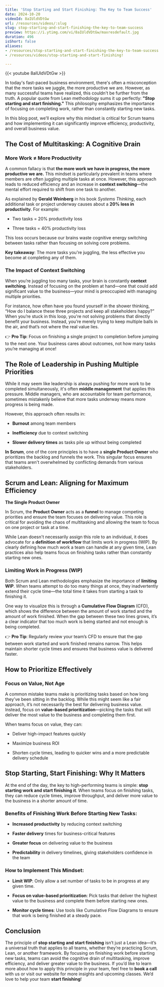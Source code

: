```yaml
---
title: 'Stop Starting and Start Finishing: The Key to Team Success'
date: 2024-10-20
videoId: 8aIUldVDtGw
url: /resources/videos/:slug
slug: stop-starting-and-start-finishing-the-key-to-team-success
preview: https://i.ytimg.com/vi/8aIUldVDtGw/maxresdefault.jpg
duration: 496
isShort: false
aliases:
- /resources/stop-starting-and-start-finishing-the-key-to-team-success
- /resources/videos/stop-starting-and-start-finishing!

---
```


{{< youtube 8aIUldVDtGw >}}

In today's fast-paced business environment, there's often a misconception that the more tasks we juggle, the more productive we are. However, as many successful teams have realized, this couldn't be further from the truth. A popular quote from Lean methodology sums it up perfectly: **"Stop starting and start finishing."** This philosophy emphasizes the importance of focusing on completing work, rather than constantly starting new tasks.

In this blog post, we’ll explore why this mindset is critical for Scrum teams and how implementing it can significantly improve efficiency, productivity, and overall business value.

## **The Cost of Multitasking: A Cognitive Drain**

### **More Work ≠ More Productivity**

A common fallacy is that **the more work we have in progress, the more productive we are.** This mindset is particularly prevalent in teams where members are often juggling multiple tasks at once. However, this approach leads to reduced efficiency and an increase in **context switching**—the mental effort required to shift from one task to another.

As explained by **Gerald Weinberg** in his book _Systems Thinking_, each additional task or project underway causes about a **20% loss in productivity**. For example:

- Two tasks = 20% productivity loss

- Three tasks = 40% productivity loss

This loss occurs because our brains waste cognitive energy switching between tasks rather than focusing on solving core problems.

**Key takeaway**: The more tasks you're juggling, the less effective you become at completing any of them.

### **The Impact of Context Switching**

When you’re juggling too many tasks, your brain is constantly **context switching**. Instead of focusing on the problem at hand—one that could add significant value to the business—your mind is preoccupied with managing multiple priorities.

For instance, how often have you found yourself in the shower thinking, “How do I balance these three projects and keep all stakeholders happy?” When you’re stuck in this loop, you're not solving problems that directly benefit your business. Instead, you’re merely trying to keep multiple balls in the air, and that’s not where the real value lies.

👉 **Pro Tip**: Focus on finishing a single project to completion before jumping to the next one. Your business cares about outcomes, not how many tasks you’re managing at once!

## **The Role of Leadership in Pushing Multiple Priorities**

While it may seem like leadership is always pushing for more work to be completed simultaneously, it's often **middle management** that applies this pressure. Middle managers, who are accountable for team performance, sometimes mistakenly believe that more tasks underway means more progress is being made.

However, this approach often results in:

- **Burnout** among team members

- **Inefficiency** due to context switching

- **Slower delivery times** as tasks pile up without being completed

**In Scrum**, one of the core principles is to have a **single Product Owner** who prioritizes the backlog and funnels the work. This singular focus ensures that teams aren't overwhelmed by conflicting demands from various stakeholders.

## **Scrum and Lean: Aligning for Maximum Efficiency**

**The Single Product Owner**

In Scrum, the **Product Owner** acts as a **funnel** to manage competing priorities and ensure the team focuses on delivering value. This role is critical for avoiding the chaos of multitasking and allowing the team to focus on one project or task at a time.

While Lean doesn't necessarily assign this role to an individual, it does advocate for a **definition of workflow** that limits work in progress (WIP). By clearly defining how much work a team can handle at any given time, Lean practices also help teams focus on finishing tasks rather than constantly starting new ones.

### **Limiting Work in Progress (WIP)**

Both Scrum and Lean methodologies emphasize the importance of **limiting WIP**. When teams attempt to do too many things at once, they inadvertently extend their cycle time—the total time it takes from starting a task to finishing it.

One way to visualize this is through a **Cumulative Flow Diagram** (CFD), which shows the difference between the amount of work started and the amount of work finished. When the gap between these two lines grows, it’s a clear indicator that too much work is being started and not enough is being completed.

👉 **Pro Tip**: Regularly review your team’s CFD to ensure that the gap between work started and work finished remains narrow. This helps maintain shorter cycle times and ensures that business value is delivered faster.

## **How to Prioritize Effectively**

### **Focus on Value, Not Age**

A common mistake teams make is prioritizing tasks based on how long they’ve been sitting in the backlog. While this might seem like a fair approach, it’s not necessarily the best for delivering business value. Instead, focus on **value-based prioritization**—picking the tasks that will deliver the most value to the business and completing them first.

When teams focus on value, they can:

- Deliver high-impact features quickly

- Maximize business ROI

- Shorten cycle times, leading to quicker wins and a more predictable delivery schedule

## **Stop Starting, Start Finishing: Why It Matters**

At the end of the day, the key to high-performing teams is simple: **stop starting work and start finishing it**. When teams focus on finishing tasks, they can reduce cycle times, improve throughput, and deliver more value to the business in a shorter amount of time.

### **Benefits of Finishing Work Before Starting New Tasks:**

- **Increased productivity** by reducing context switching

- **Faster delivery** times for business-critical features

- **Greater focus** on delivering value to the business

- **Predictability** in delivery timelines, giving stakeholders confidence in the team

### **How to Implement This Mindset:**

- **Limit WIP**: Only allow a set number of tasks to be in progress at any given time.

- **Focus on value-based prioritization**: Pick tasks that deliver the highest value to the business and complete them before starting new ones.

- **Monitor cycle times**: Use tools like Cumulative Flow Diagrams to ensure that work is being finished at a steady pace.

## **Conclusion**

The principle of **stop starting and start finishing** isn’t just a Lean idea—it’s a universal truth that applies to all teams, whether they’re practicing Scrum, Lean, or another framework. By focusing on finishing work before starting new tasks, teams can avoid the cognitive drain of multitasking, improve efficiency, and deliver greater value to the business. If you’d like to learn more about how to apply this principle in your team, feel free to **book a call** with us or visit our website for more insights and upcoming classes. We’d love to help your team **start finishing**!


